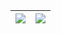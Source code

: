 | <a href="https://github.com/anuraghazra/github-readme-stats"><img align="center" src="https://github-readme-stats.vercel.app/api?username=gdmuller&show_icons=true&border_color=ffffff&title_color=bd162c&icon_color=bd162c&text_color=0a0a0a" /> </a> | <a href="https://github.com/anuraghazra/github-readme-stats"><img align="center" src="https://github-readme-stats.vercel.app/api/top-langs/?username=gdmuller&layout=compact&border_color=ffffff&title_color=0a0a0a&text_color=0a0a0a" /> </a> |
| ------------- | ------------- |
